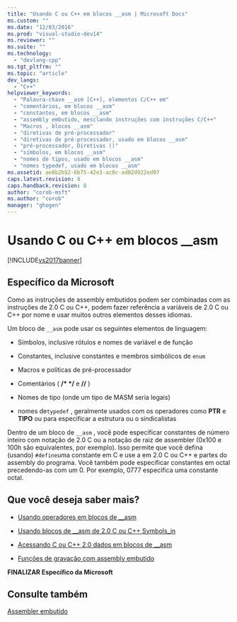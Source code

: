 ```yaml
---
title: "Usando C ou C++ em blocos __asm | Microsoft Docs"
ms.custom: ""
ms.date: "12/03/2016"
ms.prod: "visual-studio-dev14"
ms.reviewer: ""
ms.suite: ""
ms.technology: 
  - "devlang-cpp"
ms.tgt_pltfrm: ""
ms.topic: "article"
dev_langs: 
  - "C++"
helpviewer_keywords: 
  - "Palavra-chave __asm [C++], elementos C/C++ em"
  - "comentários, em blocos __asm"
  - "constantes, em blocos __asm"
  - "assembly embutido, mesclando instruções com instruções C/C++"
  - "Macros , blocos __asm"
  - "diretivas de pré-processador"
  - "diretivas de pré-processador, usado em blocos __asm"
  - "pré-processador, Diretivas ()"
  - "símbolos, em blocos __asm"
  - "nomes de tipos, usado em blocos __asm"
  - "nomes typedef, usado em blocos __asm"
ms.assetid: ae8b2b52-6b75-42e3-ac0c-ad02d922ed97
caps.latest.revision: 8
caps.handback.revision: 8
author: "corob-msft"
ms.author: "corob"
manager: "ghogen"
---
```

# Usando C ou C++ em blocos __asm
[!INCLUDE[vs2017banner](../../assembler/inline/includes/vs2017banner.md)]

## Específico da Microsoft  
 Como as instruções de assembly embutidos podem ser combinadas com as instruções de 2.0 C ou C\+\+, podem fazer referência a variáveis de 2.0 C ou C\+\+ por nome e usar muitos outros elementos desses idiomas.  
  
 Um bloco de `__asm` pode usar os seguintes elementos de linguagem:  
  
-   Símbolos, inclusive rótulos e nomes de variável e de função  
  
-   Constantes, inclusive constantes e membros simbólicos de `enum`  
  
-   Macros e políticas de pré\-processador  
  
-   Comentários \( **\/\* \*\/** e **\/\/** \)  
  
-   Nomes de tipo \(onde um tipo de MASM seria legais\)  
  
-   nomes de`typedef` , geralmente usados com os operadores como **PTR** e **TIPO** ou para especificar a estrutura ou o sindicalistas  
  
 Dentro de um bloco de `__asm` , você pode especificar constantes de número inteiro com notação de 2.0 C ou a notação de raiz de assembler \(0x100 e 100h são equivalentes, por exemplo\).  Isso permite que você defina \(usando\) `#define`uma constante em C e use a em 2.0 C ou C\+\+ e partes do assembly do programa.  Você também pode especificar constantes em octal precedendo\-as com um 0.  Por exemplo, 0777 especifica uma constante octal.  
  
## Que você deseja saber mais?  
  
-   [Usando operadores em blocos de \_\_asm](../../assembler/inline/using-operators-in-asm-blocks.md)  
  
-   [Usando blocos de \_\_asm de 2.0 C ou C\+\+ Symbols\_in](../Topic/Using%20C%20or%20C++%20Symbols%20in%20__asm%20Blocks.md)  
  
-   [Acessando C ou C\+\+ 2.0 dados em blocos de \_\_asm](../Topic/Accessing%20C%20or%20C++%20Data%20in%20__asm%20Blocks.md)  
  
-   [Funções de gravação com assembly embutido](../../assembler/inline/writing-functions-with-inline-assembly.md)  
  
 **FINALIZAR Específico da Microsoft**  
  
## Consulte também  
 [Assembler embutido](../../assembler/inline/inline-assembler.md)